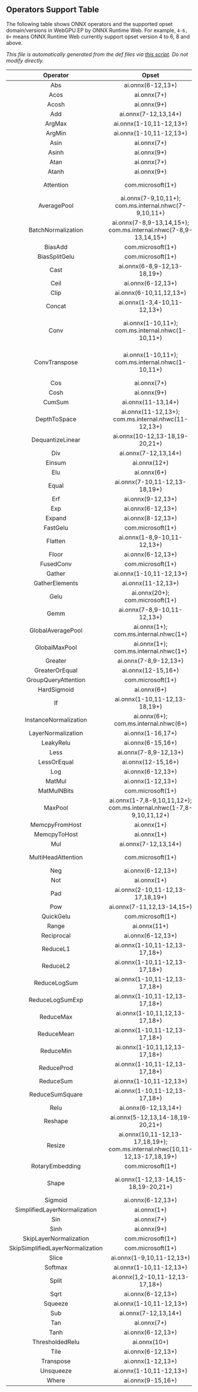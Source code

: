 ## Operators Support Table

The following table shows ONNX
operators and the supported opset domain/versions in WebGPU EP by ONNX Runtime Web. For example,
`4-6, 8+` means ONNX Runtime Web currently support opset version 4 to 6, 8 and above.

*This file is automatically generated from the
def files via [this script](../script/generate-webgpu-operator-md.ts).
Do not modify directly.*

| Operator | Opset | Comments |
|:--------:|:-------------:|-----|
| Abs | ai.onnx(6-12,13+) |  |
| Acos | ai.onnx(7+) |  |
| Acosh | ai.onnx(9+) |  |
| Add | ai.onnx(7-12,13,14+) |  |
| ArgMax | ai.onnx(1-10,11-12,13+) |  |
| ArgMin | ai.onnx(1-10,11-12,13+) |  |
| Asin | ai.onnx(7+) |  |
| Asinh | ai.onnx(9+) |  |
| Atan | ai.onnx(7+) |  |
| Atanh | ai.onnx(9+) |  |
| Attention | com.microsoft(1+) | need implementing mask and past/present |
| AveragePool | ai.onnx(7-9,10,11+); com.ms.internal.nhwc(7-9,10,11+) | need perf optimization; need implementing activation |
| BatchNormalization | ai.onnx(7-8,9-13,14,15+); com.ms.internal.nhwc(7-8,9-13,14,15+) |  |
| BiasAdd | com.microsoft(1+) |  |
| BiasSplitGelu | com.microsoft(1+) |  |
| Cast | ai.onnx(6-8,9-12,13-18,19+) |  |
| Ceil | ai.onnx(6-12,13+) |  |
| Clip | ai.onnx(6-10,11,12,13+) |  |
| Concat | ai.onnx(1-3,4-10,11-12,13+) |  |
| Conv | ai.onnx(1-10,11+); com.ms.internal.nhwc(1-10,11+) | need perf optimization; conv3d is not supported; need implementing activation |
| ConvTranspose | ai.onnx(1-10,11+); com.ms.internal.nhwc(1-10,11+) | need perf optimization; ConvTranspose3d is not supported; need implementing activation |
| Cos | ai.onnx(7+) |  |
| Cosh | ai.onnx(9+) |  |
| CumSum | ai.onnx(11-13,14+) |  |
| DepthToSpace | ai.onnx(11-12,13+); com.ms.internal.nhwc(11-12,13+) |  |
| DequantizeLinear | ai.onnx(10-12,13-18,19-20,21+) |  |
| Div | ai.onnx(7-12,13,14+) |  |
| Einsum | ai.onnx(12+) |  |
| Elu | ai.onnx(6+) |  |
| Equal | ai.onnx(7-10,11-12,13-18,19+) |  |
| Erf | ai.onnx(9-12,13+) |  |
| Exp | ai.onnx(6-12,13+) |  |
| Expand | ai.onnx(8-12,13+) |  |
| FastGelu | com.microsoft(1+) |  |
| Flatten | ai.onnx(1-8,9-10,11-12,13+) |  |
| Floor | ai.onnx(6-12,13+) |  |
| FusedConv | com.microsoft(1+) |  |
| Gather | ai.onnx(1-10,11-12,13+) |  |
| GatherElements | ai.onnx(11-12,13+) |  |
| Gelu | ai.onnx(20+); com.microsoft(1+) |  |
| Gemm | ai.onnx(7-8,9-10,11-12,13+) |  |
| GlobalAveragePool | ai.onnx(1+); com.ms.internal.nhwc(1+) |  |
| GlobalMaxPool | ai.onnx(1+); com.ms.internal.nhwc(1+) |  |
| Greater | ai.onnx(7-8,9-12,13+) |  |
| GreaterOrEqual | ai.onnx(12-15,16+) |  |
| GroupQueryAttention | com.microsoft(1+) |  |
| HardSigmoid | ai.onnx(6+) |  |
| If | ai.onnx(1-10,11-12,13-18,19+) |  |
| InstanceNormalization | ai.onnx(6+); com.ms.internal.nhwc(6+) |  |
| LayerNormalization | ai.onnx(1-16,17+) |  |
| LeakyRelu | ai.onnx(6-15,16+) |  |
| Less | ai.onnx(7-8,9-12,13+) |  |
| LessOrEqual | ai.onnx(12-15,16+) |  |
| Log | ai.onnx(6-12,13+) |  |
| MatMul | ai.onnx(1-12,13+) |  |
| MatMulNBits | com.microsoft(1+) |  |
| MaxPool | ai.onnx(1-7,8-9,10,11,12+); com.ms.internal.nhwc(1-7,8-9,10,11,12+) | need perf optimization; need implementing activation |
| MemcpyFromHost | ai.onnx(1+) |  |
| MemcpyToHost | ai.onnx(1+) |  |
| Mul | ai.onnx(7-12,13,14+) |  |
| MultiHeadAttention | com.microsoft(1+) | need implementing mask and past/present |
| Neg | ai.onnx(6-12,13+) |  |
| Not | ai.onnx(1+) |  |
| Pad | ai.onnx(2-10,11-12,13-17,18,19+) |  |
| Pow | ai.onnx(7-11,12,13-14,15+) |  |
| QuickGelu | com.microsoft(1+) |  |
| Range | ai.onnx(11+) |  |
| Reciprocal | ai.onnx(6-12,13+) |  |
| ReduceL1 | ai.onnx(1-10,11-12,13-17,18+) |  |
| ReduceL2 | ai.onnx(1-10,11-12,13-17,18+) |  |
| ReduceLogSum | ai.onnx(1-10,11-12,13-17,18+) |  |
| ReduceLogSumExp | ai.onnx(1-10,11-12,13-17,18+) |  |
| ReduceMax | ai.onnx(1-10,11,12,13-17,18+) |  |
| ReduceMean | ai.onnx(1-10,11-12,13-17,18+) |  |
| ReduceMin | ai.onnx(1-10,11,12,13-17,18+) |  |
| ReduceProd | ai.onnx(1-10,11-12,13-17,18+) |  |
| ReduceSum | ai.onnx(1-10,11-12,13+) |  |
| ReduceSumSquare | ai.onnx(1-10,11-12,13-17,18+) |  |
| Relu | ai.onnx(6-12,13,14+) |  |
| Reshape | ai.onnx(5-12,13,14-18,19-20,21+) | no GPU kernel |
| Resize | ai.onnx(10,11-12,13-17,18,19+); com.ms.internal.nhwc(10,11-12,13-17,18,19+) | CoordinateTransformMode align_corners is not supported with downsampling |
| RotaryEmbedding | com.microsoft(1+) |  |
| Shape | ai.onnx(1-12,13-14,15-18,19-20,21+) | no GPU kernel; an ORT warning is generated - need to fix |
| Sigmoid | ai.onnx(6-12,13+) |  |
| SimplifiedLayerNormalization | ai.onnx(1+) |  |
| Sin | ai.onnx(7+) |  |
| Sinh | ai.onnx(9+) |  |
| SkipLayerNormalization | com.microsoft(1+) |  |
| SkipSimplifiedLayerNormalization | com.microsoft(1+) |  |
| Slice | ai.onnx(1-9,10,11-12,13+) |  |
| Softmax | ai.onnx(1-10,11-12,13+) |  |
| Split | ai.onnx(1,2-10,11-12,13-17,18+) |  |
| Sqrt | ai.onnx(6-12,13+) |  |
| Squeeze | ai.onnx(1-10,11-12,13+) |  |
| Sub | ai.onnx(7-12,13,14+) |  |
| Tan | ai.onnx(7+) |  |
| Tanh | ai.onnx(6-12,13+) |  |
| ThresholdedRelu | ai.onnx(10+) |  |
| Tile | ai.onnx(6-12,13+) |  |
| Transpose | ai.onnx(1-12,13+) | need perf optimization |
| Unsqueeze | ai.onnx(1-10,11-12,13+) |  |
| Where | ai.onnx(9-15,16+) |  |
